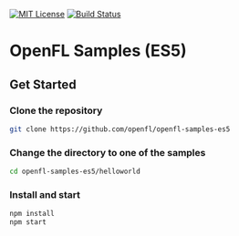 [![MIT License](https://img.shields.io/badge/license-MIT-blue.svg?style=flat)](LICENSE.md) [![Build Status](https://img.shields.io/circleci/project/github/openfl/openfl-samples-es5/master.svg)](https://circleci.com/gh/openfl/openfl-samples-es5)


OpenFL Samples (ES5)
====================

## Get Started

### Clone the repository

```bash
git clone https://github.com/openfl/openfl-samples-es5
```

### Change the directory to one of the samples

```bash
cd openfl-samples-es5/helloworld
```

### Install and start

```bash
npm install
npm start
```